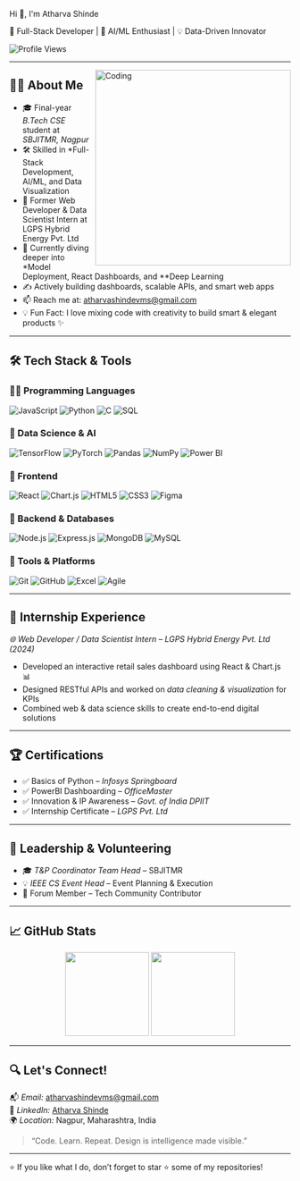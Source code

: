 Hi 👋, I'm Atharva Shinde

🚀 Full-Stack Developer | 🤖 AI/ML Enthusiast | 💡 Data-Driven Innovator

![Profile Views](https://komarev.com/ghpvc/?username=atharvashinde&color=blue)

---

<img align="right" alt="Coding" width="350" src="https://cdn.dribbble.com/users/1162077/screenshots/3848914/media/320984a9ca58b3c73274c9259ecf6de8.gif" />

## 🧑‍💻 About Me

- 🎓 Final-year *B.Tech CSE* student at *SBJITMR, Nagpur*
- 🛠 Skilled in *Full-Stack Development, AI/ML, and Data Visualization
- 💼 Former Web Developer & Data Scientist Intern at LGPS Hybrid Energy Pvt. Ltd
- 🌱 Currently diving deeper into *Model Deployment, React Dashboards, and **Deep Learning
- ✍ Actively building dashboards, scalable APIs, and smart web apps
- 📫 Reach me at: atharvashindevms@gmail.com
- 💡 Fun Fact: I love mixing code with creativity to build smart & elegant products ✨

---

## 🛠 Tech Stack & Tools

### 👨‍💻 Programming Languages  
![JavaScript](https://img.shields.io/badge/-JavaScript-yellow)
![Python](https://img.shields.io/badge/-Python-blue)
![C](https://img.shields.io/badge/-C-blue)
![SQL](https://img.shields.io/badge/-SQL-lightgrey)

### 🧠 Data Science & AI  
![TensorFlow](https://img.shields.io/badge/-TensorFlow-orange)
![PyTorch](https://img.shields.io/badge/-PyTorch-red)
![Pandas](https://img.shields.io/badge/-Pandas-purple)
![NumPy](https://img.shields.io/badge/-NumPy-darkblue)
![Power BI](https://img.shields.io/badge/-PowerBI-yellow)

### 🎨 Frontend  
![React](https://img.shields.io/badge/-ReactJS-blue)
![Chart.js](https://img.shields.io/badge/-Chart.js-FF6384)
![HTML5](https://img.shields.io/badge/-HTML5-orange)
![CSS3](https://img.shields.io/badge/-CSS3-blue)
![Figma](https://img.shields.io/badge/-Figma-F24E1E)

### 🧩 Backend & Databases  
![Node.js](https://img.shields.io/badge/-Node.js-green)
![Express.js](https://img.shields.io/badge/-Express.js-black)
![MongoDB](https://img.shields.io/badge/-MongoDB-green)
![MySQL](https://img.shields.io/badge/-MySQL-blue)

### 🔧 Tools & Platforms  
![Git](https://img.shields.io/badge/-Git-orange)
![GitHub](https://img.shields.io/badge/-GitHub-black)
![Excel](https://img.shields.io/badge/-MSExcel-217346)
![Agile](https://img.shields.io/badge/-Agile-blue)

---

## 🧪 Internship Experience

*🌐 Web Developer / Data Scientist Intern – LGPS Hybrid Energy Pvt. Ltd (2024)*  
- Developed an interactive retail sales dashboard using React & Chart.js 📊  
- Designed RESTful APIs and worked on *data cleaning & visualization* for KPIs  
- Combined web & data science skills to create end-to-end digital solutions

---

## 🏆 Certifications

- ✅ Basics of Python – *Infosys Springboard*  
- ✅ PowerBI Dashboarding – *OfficeMaster*  
- ✅ Innovation & IP Awareness – *Govt. of India DPIIT*  
- ✅ Internship Certificate – *LGPS Pvt. Ltd*

---

## 🔗 Leadership & Volunteering

- 🎓 *T&P Coordinator Team Head* – SBJITMR  
- 💡 *IEEE CS Event Head* – Event Planning & Execution  
- 🤝 Forum Member – Tech Community Contributor

---

## 📈 GitHub Stats

<p align="center">
  <img src="https://github-readme-stats.vercel.app/api?username=atharvashinde&show_icons=true&theme=radical" height="150"/>
  <img src="https://github-readme-stats.vercel.app/api/top-langs/?username=atharvashinde&layout=compact&theme=radical" height="150"/>
</p>

---

## 🔍 Let's Connect!

📬 *Email:* atharvashindevms@gmail.com  
🔗 *LinkedIn:* [Atharva Shinde](https://www.linkedin.com/in/atharva-shinde-7369b628a)  
🌍 *Location:* Nagpur, Maharashtra, India  

> “Code. Learn. Repeat. Design is intelligence made visible.”

---

⭐ If you like what I do, don’t forget to star ⭐ some of my repositories!

